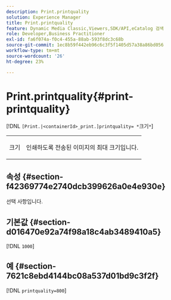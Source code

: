 ```yaml
---
description: Print.printquality
solution: Experience Manager
title: Print.printquality
feature: Dynamic Media Classic,Viewers,SDK/API,eCatalog 검색
role: Developer,Business Practitioner
exl-id: fa6f074a-f0c4-455a-88ab-593f8dc3c68b
source-git-commit: 1ec8b59f442eb96c6c3f5f1405d57a38a86bd056
workflow-type: tm+mt
source-wordcount: '26'
ht-degree: 23%

---
```


# Print.printquality{#print-printquality}

[!DNL `[Print.|<containerId>_print.]printquality= *`크기`*`]

<table id="table_2B109D2F91E64B5382B31921C3780FA5"> 
 <tbody> 
  <tr> 
   <td colname="col1"> <p><span class="codeph"><span class="varname"> 크기</span></span> </p> </td> 
   <td colname="col2"> <p> 인쇄하도록 전송된 이미지의 최대 크기입니다. </p> </td> 
  </tr> 
 </tbody> 
</table>

## 속성 {#section-f42369774e2740dcb399626a0e4e930e}

선택 사항입니다.

## 기본값 {#section-d016470e92a74f98a18c4ab3489410a5}

[!DNL `1000`]

## 예 {#section-7621c8ebd4144bc08a537d01bd9c3f2f}

[!DNL `printquality=800`]
